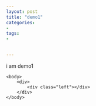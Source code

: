 ```yaml
---
layout: post
title: "demo1"
categories:
- 
tags:
- 


---
```

i am demo1


	<body>
		<div>
			<div class="left"></div>
		</div>
	</body>